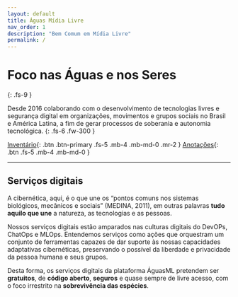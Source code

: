 ```yaml
---
layout: default
title: Águas Mídia Livre
nav_order: 1
description: "Bem Comum em Mídia Livre"
permalink: /
---
```


# Foco nas Águas e nos Seres
{: .fs-9 }

Desde 2016 colaborando com o desenvolvimento de tecnologias livres e segurança digital em organizações, movimentos e grupos sociais no Brasil e América Latina, a fim de gerar processos de soberania e autonomia tecnológica.
{: .fs-6 .fw-300 }

[Inventário](/docs/ativos){: .btn .btn-primary .fs-5 .mb-4 .mb-md-0 .mr-2 } [Anotações](/docs/listas){: .btn .fs-5 .mb-4 .mb-md-0 }

---

## Serviços digitais
A cibernética, aqui, é o que une os “pontos comuns nos sistemas biológicos, mecânicos e sociais” (MEDINA, 2011), em outras palavras **tudo aquilo que une** a natureza, as tecnologias e as pessoas.

Nossos serviços digitais estão amparados nas culturas digitais do DevOPs, ChatOps e MLOps. Entendemos serviços como ações que orquestram um conjunto de ferramentas capazes de dar suporte às nossas capacidades adaptativas cibernéticas, preservando o possível da liberdade e privacidade da pessoa humana e seus grupos.

Desta forma, os serviços digitais da plataforma ÁguasML pretendem ser **gratuitos**, de **código aberto**, **seguros** e quase sempre de livre acesso, com o foco irrestrito na **sobrevivência das espécies**.